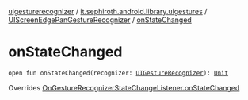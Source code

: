 [uigesturerecognizer](../../index.md) / [it.sephiroth.android.library.uigestures](../index.md) / [UIScreenEdgePanGestureRecognizer](index.md) / [onStateChanged](./on-state-changed.md)

# onStateChanged

`open fun onStateChanged(recognizer: `[`UIGestureRecognizer`](../-u-i-gesture-recognizer/index.md)`): `[`Unit`](https://kotlinlang.org/api/latest/jvm/stdlib/kotlin/-unit/index.html)

Overrides [OnGestureRecognizerStateChangeListener.onStateChanged](../-on-gesture-recognizer-state-change-listener/on-state-changed.md)

